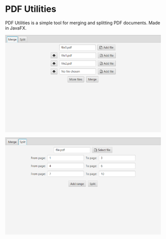 # PDF Utilities

PDF Utilities is a simple tool for merging and splitting PDF documents. Made in JavaFX.

![alt tag](screenshot_merge.png)

![alt tag](screenshot_split.png)
